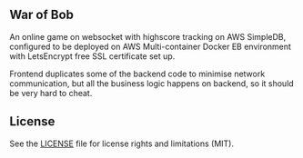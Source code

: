 War of Bob
-----------

An online game on websocket with highscore tracking on AWS SimpleDB, configured to be deployed on AWS Multi-container Docker EB environment with LetsEncrypt free SSL certificate set up.

Frontend duplicates some of the backend code to minimise network communication, but all the business logic happens on backend, so it should be very hard to cheat.

## License

See the [LICENSE](LICENSE.md) file for license rights and limitations (MIT).
